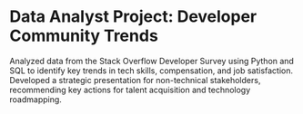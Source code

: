 # Data Analyst Project: Developer Community Trends
Analyzed data from the Stack Overflow Developer Survey using Python and SQL to identify key trends in tech skills, compensation, and job satisfaction.
Developed a strategic presentation for non-technical stakeholders, recommending key actions for talent acquisition and technology roadmapping.
